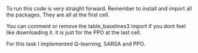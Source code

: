 To run this code is very straight forward. Remember to install and import all the packages. They are all at the first cell.

You can comment or remove the table_baselines3 import if you dont feel like downloading it. it is just for the PPO at the last cell.


For this task I implemented Q-learning, SARSA and PPO.
